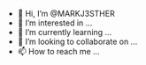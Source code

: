 - 👋 Hi, I’m @MARKJ3STHER
- 👀 I’m interested in ...
- 🌱 I’m currently learning ...
- 💞️ I’m looking to collaborate on ...
- 📫 How to reach me ...

<!---
MARKJ3STHER/MARKJ3STHER is a ✨ special ✨ repository because its `README.md` (this file) appears on your GitHub profile.
You can click the Preview link to take a look at your changes.
--->

